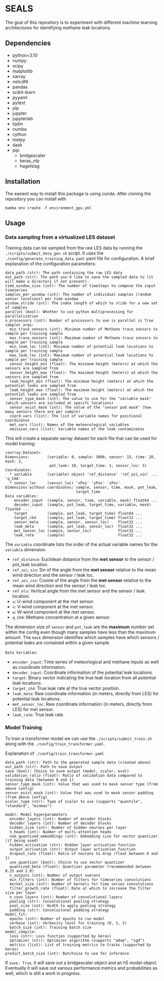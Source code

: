 # SEALS
The goal of this repository is to experiment with different machine learning architectures for identifying methane leak locations. 

## Dependencies
  - python=3.10
  - numpy
  - scipy
  - matplotlib
  - xarray
  - netcdf4
  - pandas
  - scikit-learn
  - pyyaml
  - pytest
  - pip
  - jupyter
  - jupyterlab
  - tqdm
  - numba
  - cython
  - metpy
  - dask
  - pip:
    - bridgescaler
    - keras_nlp
    - hagelslag

## Installation

The easiest way to install this package is using conda. After cloning the repository you can install with

`mamba env create -f environment_gpu.yml`

## Usage

### Data sampling from a virtualized LES dataset

Training data can be sampled from the raw LES data by running the `./scripts/submit_data_gen.sh` script. It uses the 
`./config/generate_training_data.yaml` yaml file for configuration. A brief explanation of the configuration parameters:

    data_path (str): The path containing the raw LES data 
    out_path (str): The path you'd like to save the sampled data to (it will make a directory if not present).
    time_window_size (int): The number of timesteps to compose the input timeseries 
    samples_per_window (int): The number of individual samples (random sensor locations) per time window
    window_stride (int): The index length of which to slide for a new set of samples
    parallel (bool): Whether to use python multiprocessing for parallelization
    n_processors (int): Number of processors to use is parallel is True
    sampler_args:
      min_trace_sensors (int): Minimum number of Methane trace sensors to sample per training sample
      max_trace_sensors (int): Maximum number of Methane trace sensors to sample per training sample
      min_leak_loc (int): Minimum number of potential leak locations to sample per training sample
      max_leak_loc (int): Maximum number of potential leak locations to sample per training sample
      sensor_height_min (float): The minimum height (meters) at which the sensors are sampled from
      sensor_height_max (float): The maximum height (meters) at which the sensors are sampled from
      leak_height_min (float): The minimum height (meters) at which the potential leaks are sampled from
      leak_height_max (float): The maximum height (meters) at which the potential leaks are sampled from 
      sensor_type_mask (int): The value to use for the "variable mask" (which sensors are included at specifc locations)
      sensor_exist_mask (int): The value of the "sensor pad mask" (how many sensors there are per sample)
      coord_vars (list): The list of variable names for positional coordinates
      met_vars (list): Names of the meteorological variables 
      emission_vars (list): Variable names of the leak contaminates 

This will create a separate xarray dataset for each file that can be used for model training:

    <xarray.Dataset>
    Dimensions:        (variable: 8, sample: 3600, sensor: 15, time: 20, mask: 2,
                        pot_leak: 10, target_time: 1, sensor_loc: 3)
    Coordinates:
      * variable       (variable) object 'ref_distance' 'ref_azi_sin' ... 'q_CH4'
      * sensor_loc     (sensor_loc) 'xPos' 'yPos' 'zPos'
    Dimensions without coordinates: sample, sensor, time, mask, pot_leak,
                                    target_time
    Data variables:
        encoder_input  (sample, sensor, time, variable, mask) float64 ...
        decoder_input  (sample, pot_leak, target_time, variable, mask) float64 ...
        target         (sample, pot_leak, target_time) float64 ...
        target_ch4     (sample, pot_leak, target_time) float32 ...
        sensor_meta    (sample, sensor, sensor_loc)    float32 ...
        leak_meta      (sample, pot_leak, sensor_loc)  float32 ...
        met_sensor_loc (sample, sensor_loc)            float32 ...
        leak_rate      (sample)                        float32 ...

The `variable` coordinate lists the order of the actual variable names for the `variable` dimension. 
* `ref_distance`: Euclidean distance from the **met sensor** to the sensor / pot_leak location.
* `ref_azi_sin`: Sin of the angle from the **met sensor** relative to the mean wind direction and the sensor / leak loc.
* `ref_azi_cos`: Cosine of the angle from the **met sensor** relative to the mean wind direction and the sensor / leak loc.
* `ref_elv`: Vertical angle from the met sensor and the sensor / leak location.
* `u`: U-wind component at the met sensor.
* `v`: V-wind component at the met sensor.
* `w`: W-wind component at the met sensor.
* `q_CH4`: Methane concentration at a given sensor.

The dimension size of `sensor` and `pot_leak` are the **maximum** number set within the config even though many samples have less than 
the maximum amount. The `mask` dimension identifies which samples have which sensors / potential leaks are contained 
within a given sample.

`Data Variables`:
* `encoder_input`: Time series of meteorlogical and methane inputs as well as coordinate information.
* `decoder_input`: Coordinate information of the potential leak locations. 
* `target`: Binary vector indicating the true leak location from all potential leak locations.
* `target_ch4`: True leak rate at the true vector position.
* `leak_meta`: Raw coordinate information (in meters, directly from LES) for potential leak locations.
* `met_sensor_loc`: Raw coordinate information (in meters, directly from LES) for met sensor.
* `leak_rate`: True leak rate.

### Model Training

To train a transformer model we can use the `./scripts/submit_train.sh` along with the `./config/train_transformer.yaml`.

Explanation of `./config/train_transformer.yaml`

    data_path (str): Path to the generated sample data (created above)
    out_path (str): Path to save output
    save (bool): Choice to save output (model, scaler, eval)
    validation_ratio (float): Ratio of validation data compared to training data (between 0 and 1)
    sensor_type_mask (int): Value that was used to mask sensor type (from above config) 
    sensor_exist_mask (int): Value that was used to mask sensor padding (from above config) 
    scaler_type (str): Type of scaler to use (supports "quantile", "standard", "minmax")
    
    model: Model hyperparameters 
      encoder_layers (int): Number of encoder blocks
      decoder_layers (int): Number of decoder blocks
      hidden_size (int): Number of hidden neurons per layer 
      n_heads (int): Number of multi-attention heads
      num_quantized_embeddings (int): Embedding size for vector quantizer (if being used)
      hidden_activation (str): Hidden layer activation function
      output_activation (str): Output layer activation function
      dropout_rate (float): Ratio of neurons to drop (float between 0 and 1)
      use_quantizer (bool): Choice to use vector quantizer
      quantized_beta (float): Quantizer parameter (recommended between 0.25 and 2.0)
      n_outputs (int): Number of output nuerons 
      min_filters (int): Number of filters for timeseries convolutions
      kernel_size (int): Number of kernels for time series convolutions 
      filter_growth_rate (float): Rate at which to increase the filter size per layer
      n_conv_layers (int): Number of convolutional layers
      pooling (str): Convolutional pooling strategy
      pool_size (int): Width to apply pooling strategy
      padding (str): Convoluitonal padding strategy 
    model_fit:
      epochs (int): Number of epochs to run model
      verbose (int): Verbosity level for training (0, 1, 2)
      batch_size (int): Training batch size
    model_compile:
      loss (str): Loss function (supported by keras)
      optimizer (str): Optimizer algorithm (supports "adam", "sgd")
      metrics (list): List of training metrics to tracks (supported by keras) 
    predict_batch_size (int): Batchsize to use for inference 

If `save: True`, it will save out a bridgescaler object and an h5 model object. Eventually it will save out 
various performance metrics and probabilities as well, which is still a work in progress.
